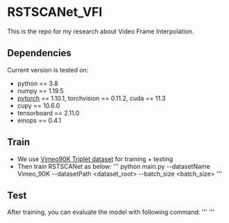 # RSTSCANet_VFI
This is the repo for my research about Video Frame Interpolation.

## Dependencies
Current version is tested on: 
* python == 3.8
* numpy == 1.19.5
* [pytorch](https://pytorch.org/) == 1.10.1, torchvision == 0.11.2, cuda == 11.3
* cupy == 10.6.0
* tensorboard == 2.11.0
* einops == 0.4.1

## Train
* We use [Vimeo90K Triplet dataset](http://toflow.csail.mit.edu/) for training + testing
* Then train RSTSCANet as below:
'''
python main.py --datasetName Vimeo_90K --datasetPath <dataset_root> --batch_size <batch_size>
'''

## Test
After training, you can evaluate the model with following command:
'''
'''
